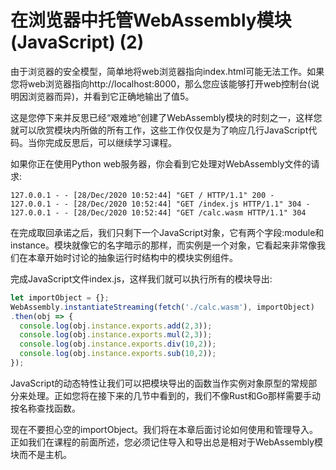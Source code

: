 # 在浏览器中托管WebAssembly模块(JavaScript) (2)

由于浏览器的安全模型，简单地将web浏览器指向index.html可能无法工作。如果您将web浏览器指向http://localhost:8000，那么您应该能够打开web控制台(说明因浏览器而异)，并看到它正确地输出了值5。

这是您停下来并反思已经“艰难地”创建了WebAssembly模块的时刻之一，这样您就可以欣赏模块内所做的所有工作，这些工作仅仅是为了响应几行JavaScript代码。当你完成反思后，可以继续学习课程。

如果你正在使用Python web服务器，你会看到它处理对WebAssembly文件的请求:

```text
127.0.0.1 - - [28/Dec/2020 10:52:44] "GET / HTTP/1.1" 200 -
127.0.0.1 - - [28/Dec/2020 10:52:44] "GET /index.js HTTP/1.1" 304 -
127.0.0.1 - - [28/Dec/2020 10:52:44] "GET /calc.wasm HTTP/1.1" 304
```

在完成取回承诺之后，我们只剩下一个JavaScript对象，它有两个字段:module和instance。模块就像它的名字暗示的那样，而实例是一个对象，它看起来非常像我们在本章开始时讨论的抽象运行时结构中的模块实例组件。

完成JavaScript文件index.js，这样我们就可以执行所有的模块导出:

```javascript
let importObject = {};
WebAssembly.instantiateStreaming(fetch('./calc.wasm'), importObject)
.then(obj => {
  console.log(obj.instance.exports.add(2,3));
  console.log(obj.instance.exports.mul(2,3));
  console.log(obj.instance.exports.div(10,2));
  console.log(obj.instance.exports.sub(10,2));
});
```

JavaScript的动态特性让我们可以把模块导出的函数当作实例对象原型的常规部分来处理。正如您将在接下来的几节中看到的，我们不像Rust和Go那样需要手动按名称查找函数。

现在不要担心空的importObject。我们将在本章后面讨论如何使用和管理导入。正如我们在课程的前面所述，您必须记住导入和导出总是相对于WebAssembly模块而不是主机。
